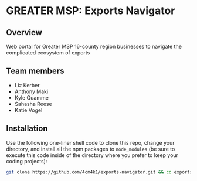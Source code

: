 # GREATER MSP: Exports Navigator

## Overview
Web portal for Greater MSP 16-county region businesses to navigate the complicated ecosystem of exports

## Team members
* Liz Kerber
* Anthony Maki
* Kyle Quamme
* Sahasha Reese
* Katie Vogel

## Installation
Use the following one-liner shell code to clone this repo, change your directory, and install all the npm packages to `node_modules` (be sure to execute this code inside of the directory where you prefer to keep your coding projects):

```sh
git clone https://github.com/4cm4k1/exports-navigator.git && cd exports-navigator && npm install
```
